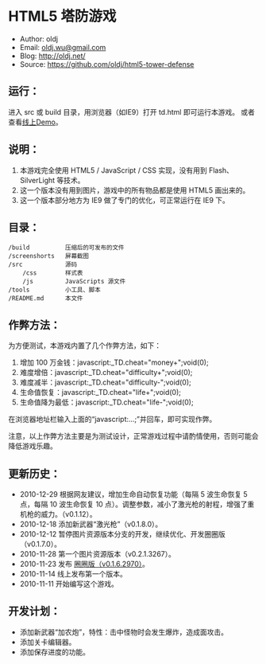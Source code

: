 HTML5 塔防游戏
==================================================

 * Author: oldj
 * Email: oldj.wu@gmail.com
 * Blog: http://oldj.net/
 * Source: https://github.com/oldj/html5-tower-defense


 运行：
----------

进入 src 或 build 目录，用浏览器（如IE9）打开 td.html 即可运行本游戏。
或者查看[线上Demo](http://oldj.net/static/html5-tower-defense/td.html)。

 说明：
----------

 1. 本游戏完全使用 HTML5 / JavaScript / CSS 实现，没有用到 Flash、SilverLight 等技术。
 2. 这一个版本没有用到图片，游戏中的所有物品都是使用 HTML5 画出来的。
 3. 这一个版本部分地方为 IE9 做了专门的优化，可正常运行在 IE9 下。


 目录：
----------

    /build          压缩后的可发布的文件
    /screenshorts   屏幕截图
    /src            源码
        /css        样式表
        /js         JavaScripts 源文件
    /tools          小工具、脚本
    /README.md      本文件


 作弊方法：
----------

为方便测试，本游戏内置了几个作弊方法，如下：

 1. 增加 100 万金钱：javascript:_TD.cheat="money+";void(0);
 2. 难度增倍：javascript:_TD.cheat="difficulty+";void(0);
 3. 难度减半：javascript:_TD.cheat="difficulty-";void(0);
 4. 生命值恢复：javascript:_TD.cheat="life+";void(0);
 5. 生命值降为最低：javascript:_TD.cheat="life-";void(0);

在浏览器地址栏输入上面的“javascript:...;”并回车，即可实现作弊。

注意，以上作弊方法主要是为测试设计，正常游戏过程中请酌情使用，否则可能会降低游戏乐趣。


 更新历史：
----------

 - 2010-12-29 根据网友建议，增加生命自动恢复功能（每隔 5 波生命恢复 5 点，每隔 10 波生命恢复 10 点）。调整参数，减小了激光枪的射程，增强了重机枪的威力。（v0.1.12）。
 - 2010-12-18 添加新武器“激光枪”（v0.1.8.0）。
 - 2010-12-12 暂停图片资源版本分支的开发，继续优化、开发圈圈版（v0.1.7.0）。
 - 2010-11-28 第一个图片资源版本（v0.2.1.3267）。
 - 2010-11-23 发布 [圈圈版（v0.1.6.2970）](http://oldj.net/article/html5-td-circle-version/)。
 - 2010-11-14 线上发布第一个版本。
 - 2010-11-11 开始编写这个游戏。


 开发计划：
----------

 - 添加新武器“加农炮”，特性：击中怪物时会发生爆炸，造成面攻击。
 - 添加关卡编辑器。
 - 添加保存进度的功能。
